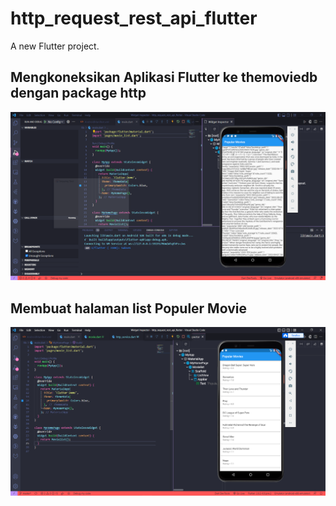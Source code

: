 # http_request_rest_api_flutter

A new Flutter project.

## Mengkoneksikan Aplikasi Flutter ke themoviedb dengan package http 
![Praktikum1](images/prak1.PNG)

## Membuat halaman list Populer Movie 
![Praktikum1](images/prak2.PNG)
